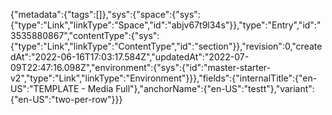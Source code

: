 {"metadata":{"tags":[]},"sys":{"space":{"sys":{"type":"Link","linkType":"Space","id":"abjv67t9l34s"}},"type":"Entry","id":"3535880867","contentType":{"sys":{"type":"Link","linkType":"ContentType","id":"section"}},"revision":0,"createdAt":"2022-06-16T17:03:17.584Z","updatedAt":"2022-07-09T22:47:16.098Z","environment":{"sys":{"id":"master-starter-v2","type":"Link","linkType":"Environment"}}},"fields":{"internalTitle":{"en-US":"TEMPLATE - Media Full"},"anchorName":{"en-US":"testt"},"variant":{"en-US":"two-per-row"}}}